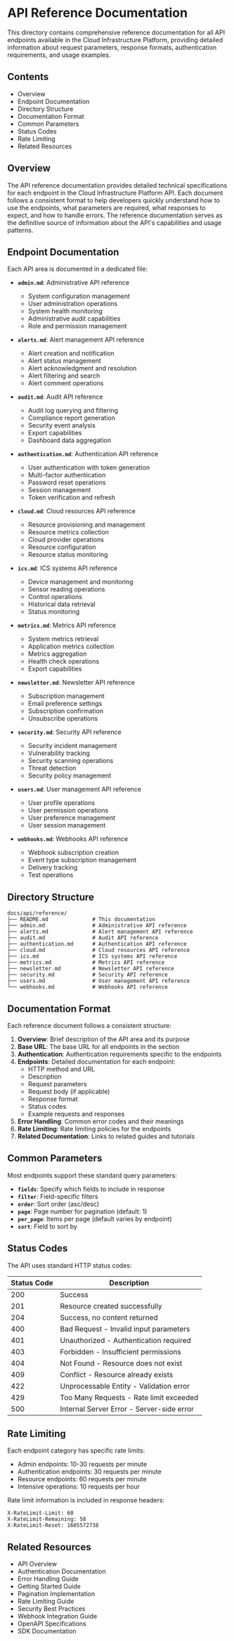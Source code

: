 # API Reference Documentation

This directory contains comprehensive reference documentation for all API endpoints available in the Cloud Infrastructure Platform, providing detailed information about request parameters, response formats, authentication requirements, and usage examples.

## Contents

- Overview
- Endpoint Documentation
- Directory Structure
- Documentation Format
- Common Parameters
- Status Codes
- Rate Limiting
- Related Resources

## Overview

The API reference documentation provides detailed technical specifications for each endpoint in the Cloud Infrastructure Platform API. Each document follows a consistent format to help developers quickly understand how to use the endpoints, what parameters are required, what responses to expect, and how to handle errors. The reference documentation serves as the definitive source of information about the API's capabilities and usage patterns.

## Endpoint Documentation

Each API area is documented in a dedicated file:

- **`admin.md`**: Administrative API reference
  - System configuration management
  - User administration operations
  - System health monitoring
  - Administrative audit capabilities
  - Role and permission management

- **`alerts.md`**: Alert management API reference
  - Alert creation and notification
  - Alert status management
  - Alert acknowledgment and resolution
  - Alert filtering and search
  - Alert comment operations

- **`audit.md`**: Audit API reference
  - Audit log querying and filtering
  - Compliance report generation
  - Security event analysis
  - Export capabilities
  - Dashboard data aggregation

- **`authentication.md`**: Authentication API reference
  - User authentication with token generation
  - Multi-factor authentication
  - Password reset operations
  - Session management
  - Token verification and refresh

- **`cloud.md`**: Cloud resources API reference
  - Resource provisioning and management
  - Resource metrics collection
  - Cloud provider operations
  - Resource configuration
  - Resource status monitoring

- **`ics.md`**: ICS systems API reference
  - Device management and monitoring
  - Sensor reading operations
  - Control operations
  - Historical data retrieval
  - Status monitoring

- **`metrics.md`**: Metrics API reference
  - System metrics retrieval
  - Application metrics collection
  - Metrics aggregation
  - Health check operations
  - Export capabilities

- **`newsletter.md`**: Newsletter API reference
  - Subscription management
  - Email preference settings
  - Subscription confirmation
  - Unsubscribe operations

- **`security.md`**: Security API reference
  - Security incident management
  - Vulnerability tracking
  - Security scanning operations
  - Threat detection
  - Security policy management

- **`users.md`**: User management API reference
  - User profile operations
  - User permission operations
  - User preference management
  - User session management

- **`webhooks.md`**: Webhooks API reference
  - Webhook subscription creation
  - Event type subscription management
  - Delivery tracking
  - Test operations

## Directory Structure

```plaintext
docs/api/reference/
├── README.md              # This documentation
├── admin.md               # Administrative API reference
├── alerts.md              # Alert management API reference
├── audit.md               # Audit API reference
├── authentication.md      # Authentication API reference
├── cloud.md               # Cloud resources API reference
├── ics.md                 # ICS systems API reference
├── metrics.md             # Metrics API reference
├── newsletter.md          # Newsletter API reference
├── security.md            # Security API reference
├── users.md               # User management API reference
└── webhooks.md            # Webhooks API reference
```

## Documentation Format

Each reference document follows a consistent structure:

1. **Overview**: Brief description of the API area and its purpose
2. **Base URL**: The base URL for all endpoints in the section
3. **Authentication**: Authentication requirements specific to the endpoints
4. **Endpoints**: Detailed documentation for each endpoint:
   - HTTP method and URL
   - Description
   - Request parameters
   - Request body (if applicable)
   - Response format
   - Status codes
   - Example requests and responses
5. **Error Handling**: Common error codes and their meanings
6. **Rate Limiting**: Rate limiting policies for the endpoints
7. **Related Documentation**: Links to related guides and tutorials

## Common Parameters

Most endpoints support these standard query parameters:

- **`fields`**: Specify which fields to include in response
- **`filter`**: Field-specific filters
- **`order`**: Sort order (asc/desc)
- **`page`**: Page number for pagination (default: 1)
- **`per_page`**: Items per page (default varies by endpoint)
- **`sort`**: Field to sort by

## Status Codes

The API uses standard HTTP status codes:

| Status Code | Description |
|-------------|-------------|
| 200 | Success |
| 201 | Resource created successfully |
| 204 | Success, no content returned |
| 400 | Bad Request - Invalid input parameters |
| 401 | Unauthorized - Authentication required |
| 403 | Forbidden - Insufficient permissions |
| 404 | Not Found - Resource does not exist |
| 409 | Conflict - Resource already exists |
| 422 | Unprocessable Entity - Validation error |
| 429 | Too Many Requests - Rate limit exceeded |
| 500 | Internal Server Error - Server-side error |

## Rate Limiting

Each endpoint category has specific rate limits:

- Admin endpoints: 10-30 requests per minute
- Authentication endpoints: 30 requests per minute
- Resource endpoints: 60 requests per minute
- Intensive operations: 10 requests per hour

Rate limit information is included in response headers:

```plaintext
X-RateLimit-Limit: 60
X-RateLimit-Remaining: 58
X-RateLimit-Reset: 1605572738
```

## Related Resources

- API Overview
- Authentication Documentation
- Error Handling Guide
- Getting Started Guide
- Pagination Implementation
- Rate Limiting Guide
- Security Best Practices
- Webhook Integration Guide
- OpenAPI Specifications
- SDK Documentation
